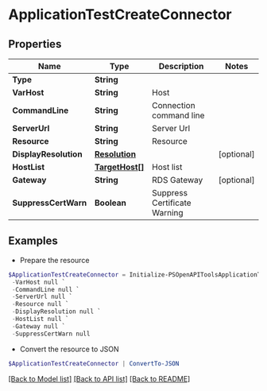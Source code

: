 # ApplicationTestCreateConnector
## Properties

Name | Type | Description | Notes
------------ | ------------- | ------------- | -------------
**Type** | **String** |  | 
**VarHost** | **String** | Host | 
**CommandLine** | **String** | Connection command line | 
**ServerUrl** | **String** | Server Url | 
**Resource** | **String** | Resource | 
**DisplayResolution** | [**Resolution**](Resolution.md) |  | [optional] 
**HostList** | [**TargetHost[]**](TargetHost.md) | Host list | 
**Gateway** | **String** | RDS Gateway | [optional] 
**SuppressCertWarn** | **Boolean** | Suppress Certificate Warning | 

## Examples

- Prepare the resource
```powershell
$ApplicationTestCreateConnector = Initialize-PSOpenAPIToolsApplicationTestCreateConnector  -Type null `
 -VarHost null `
 -CommandLine null `
 -ServerUrl null `
 -Resource null `
 -DisplayResolution null `
 -HostList null `
 -Gateway null `
 -SuppressCertWarn null
```

- Convert the resource to JSON
```powershell
$ApplicationTestCreateConnector | ConvertTo-JSON
```

[[Back to Model list]](../README.md#documentation-for-models) [[Back to API list]](../README.md#documentation-for-api-endpoints) [[Back to README]](../README.md)


